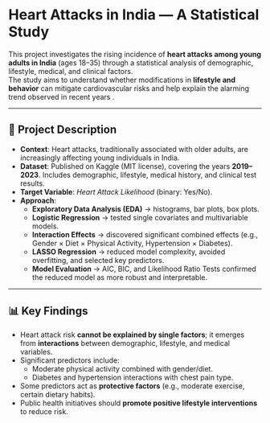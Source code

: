 # Heart Attacks in India — A Statistical Study

This project investigates the rising incidence of **heart attacks among young adults in India** (ages 18–35) through a statistical analysis of demographic, lifestyle, medical, and clinical factors.  
The study aims to understand whether modifications in **lifestyle and behavior** can mitigate cardiovascular risks and help explain the alarming trend observed in recent years .

---

## 📖 Project Description

- **Context**: Heart attacks, traditionally associated with older adults, are increasingly affecting young individuals in India.  
- **Dataset**: Published on Kaggle (MIT license), covering the years **2019–2023**. Includes demographic, lifestyle, medical history, and clinical test results.  
- **Target Variable**: *Heart Attack Likelihood* (binary: Yes/No).  
- **Approach**:
  - **Exploratory Data Analysis (EDA)** → histograms, bar plots, box plots.  
  - **Logistic Regression** → tested single covariates and multivariable models.  
  - **Interaction Effects** → discovered significant combined effects (e.g., Gender × Diet × Physical Activity, Hypertension × Diabetes).  
  - **LASSO Regression** → reduced model complexity, avoided overfitting, and selected key predictors.  
  - **Model Evaluation** → AIC, BIC, and Likelihood Ratio Tests confirmed the reduced model as more robust and interpretable.  

---

## 📊 Key Findings

- Heart attack risk **cannot be explained by single factors**; it emerges from **interactions** between demographic, lifestyle, and medical variables.  
- Significant predictors include:
  - Moderate physical activity combined with gender/diet.
  - Diabetes and hypertension interactions with chest pain type.
- Some predictors act as **protective factors** (e.g., moderate exercise, certain dietary habits).  
- Public health initiatives should **promote positive lifestyle interventions** to reduce risk.  

